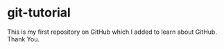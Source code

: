 # git-tutorial
This is my first repository on GitHub which I added to learn about GitHub. Thank You.
